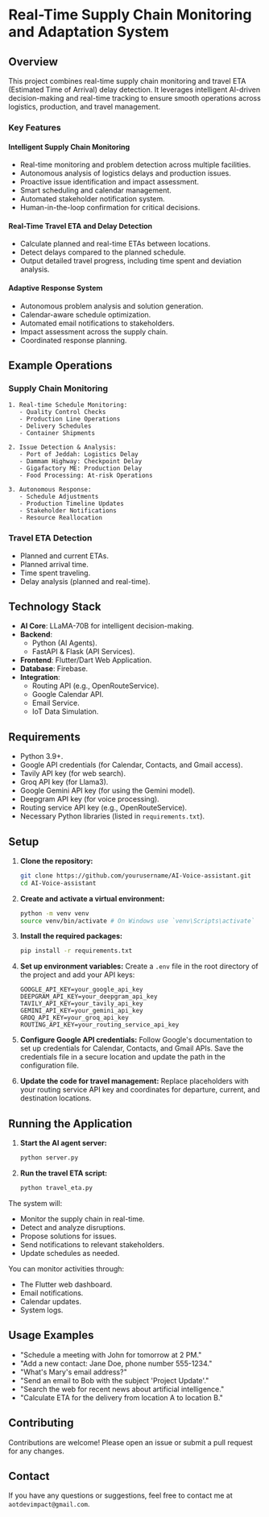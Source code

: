 # Real-Time Supply Chain Monitoring and Adaptation System

## Overview
This project combines real-time supply chain monitoring and travel ETA (Estimated Time of Arrival) delay detection. It leverages intelligent AI-driven decision-making and real-time tracking to ensure smooth operations across logistics, production, and travel management.

### Key Features

#### Intelligent Supply Chain Monitoring
- Real-time monitoring and problem detection across multiple facilities.
- Autonomous analysis of logistics delays and production issues.
- Proactive issue identification and impact assessment.
- Smart scheduling and calendar management.
- Automated stakeholder notification system.
- Human-in-the-loop confirmation for critical decisions.

#### Real-Time Travel ETA and Delay Detection
- Calculate planned and real-time ETAs between locations.
- Detect delays compared to the planned schedule.
- Output detailed travel progress, including time spent and deviation analysis.

#### Adaptive Response System
- Autonomous problem analysis and solution generation.
- Calendar-aware schedule optimization.
- Automated email notifications to stakeholders.
- Impact assessment across the supply chain.
- Coordinated response planning.

## Example Operations

### Supply Chain Monitoring
```
1. Real-time Schedule Monitoring:
   - Quality Control Checks
   - Production Line Operations
   - Delivery Schedules
   - Container Shipments

2. Issue Detection & Analysis:
   - Port of Jeddah: Logistics Delay
   - Dammam Highway: Checkpoint Delay
   - Gigafactory ME: Production Delay
   - Food Processing: At-risk Operations

3. Autonomous Response:
   - Schedule Adjustments
   - Production Timeline Updates
   - Stakeholder Notifications
   - Resource Reallocation
```

### Travel ETA Detection
- Planned and current ETAs.
- Planned arrival time.
- Time spent traveling.
- Delay analysis (planned and real-time).

## Technology Stack
- **AI Core**: LLaMA-70B for intelligent decision-making.
- **Backend**:
  - Python (AI Agents).
  - FastAPI & Flask (API Services).
- **Frontend**: Flutter/Dart Web Application.
- **Database**: Firebase.
- **Integration**:
  - Routing API (e.g., OpenRouteService).
  - Google Calendar API.
  - Email Service.
  - IoT Data Simulation.

## Requirements
- Python 3.9+.
- Google API credentials (for Calendar, Contacts, and Gmail access).
- Tavily API key (for web search).
- Groq API key (for Llama3).
- Google Gemini API key (for using the Gemini model).
- Deepgram API key (for voice processing).
- Routing service API key (e.g., OpenRouteService).
- Necessary Python libraries (listed in `requirements.txt`).

## Setup

1. **Clone the repository:**
   ```sh
   git clone https://github.com/yourusername/AI-Voice-assistant.git
   cd AI-Voice-assistant
   ```

2. **Create and activate a virtual environment:**
   ```sh
   python -m venv venv
   source venv/bin/activate # On Windows use `venv\Scripts\activate`
   ```

3. **Install the required packages:**
   ```sh
   pip install -r requirements.txt
   ```

4. **Set up environment variables:**
   Create a `.env` file in the root directory of the project and add your API keys:
   ```env
   GOOGLE_API_KEY=your_google_api_key
   DEEPGRAM_API_KEY=your_deepgram_api_key
   TAVILY_API_KEY=your_tavily_api_key
   GEMINI_API_KEY=your_gemini_api_key
   GROQ_API_KEY=your_groq_api_key
   ROUTING_API_KEY=your_routing_service_api_key
   ```

5. **Configure Google API credentials:**
   Follow Google's documentation to set up credentials for Calendar, Contacts, and Gmail APIs. Save the credentials file in a secure location and update the path in the configuration file.

6. **Update the code for travel management:**
   Replace placeholders with your routing service API key and coordinates for departure, current, and destination locations.

## Running the Application

1. **Start the AI agent server:**
   ```sh
   python server.py
   ```

2. **Run the travel ETA script:**
   ```sh
   python travel_eta.py
   ```

The system will:
- Monitor the supply chain in real-time.
- Detect and analyze disruptions.
- Propose solutions for issues.
- Send notifications to relevant stakeholders.
- Update schedules as needed.

You can monitor activities through:
- The Flutter web dashboard.
- Email notifications.
- Calendar updates.
- System logs.

## Usage Examples

- "Schedule a meeting with John for tomorrow at 2 PM."
- "Add a new contact: Jane Doe, phone number 555-1234."
- "What's Mary's email address?"
- "Send an email to Bob with the subject 'Project Update'."
- "Search the web for recent news about artificial intelligence."
- "Calculate ETA for the delivery from location A to location B."

## Contributing
Contributions are welcome! Please open an issue or submit a pull request for any changes.

## Contact
If you have any questions or suggestions, feel free to contact me at `aotdevimpact@gmail.com`.
